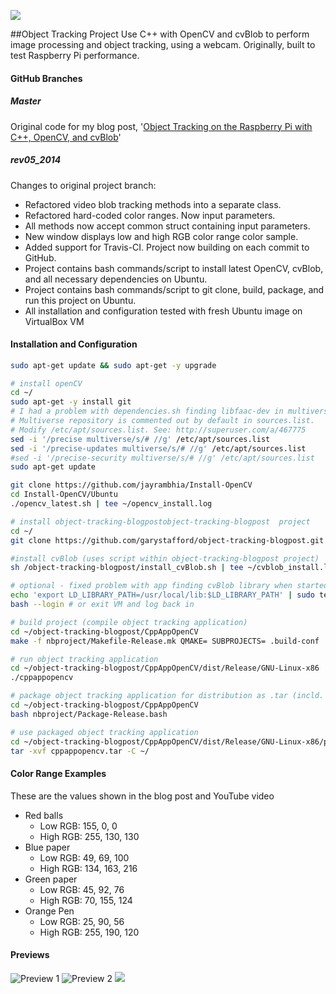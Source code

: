 <p>
<a href='https://travis-ci.org/garystafford/object-tracking-blogpost'><img src='https://travis-ci.org/garystafford/object-tracking-blogpost.svg?branch=rev05_2014'></a>
</p>

##Object Tracking Project
Use C++ with OpenCV and cvBlob to perform image processing and object tracking, using a webcam. Originally, built to test Raspberry Pi performance.

#### GitHub Branches
##### Master 
Original code for my blog post, '[Object Tracking on the Raspberry Pi with C++, OpenCV, and cvBlob](http://wp.me/p1RD28-yW)'

##### rev05_2014 
Changes to original project branch:
* Refactored video blob tracking methods into a separate class.
* Refactored hard-coded color ranges. Now input parameters.
* All methods now accept common struct containing input parameters.
* New window displays low and high RGB color range color sample.
* Added support for Travis-CI. Project now building on each commit to GitHub.
* Project contains bash commands/script to install latest OpenCV, cvBlob, and all necessary dependencies on Ubuntu.
* Project contains bash commands/script to git clone, build, package, and run this project on Ubuntu.
* All installation and configuration tested with fresh Ubuntu image on VirtualBox VM 

#### Installation and Configuration
```bash
sudo apt-get update && sudo apt-get -y upgrade

# install openCV
cd ~/
sudo apt-get -y install git
# I had a problem with dependencies.sh finding libfaac-dev in multiverse repository.
# Multiverse repository is commented out by default in sources.list.
# Modify /etc/apt/sources.list. See: http://superuser.com/a/467775
sed -i '/precise multiverse/s/# //g' /etc/apt/sources.list
sed -i '/precise-updates multiverse/s/# //g' /etc/apt/sources.list
#sed -i '/precise-security multiverse/s/# //g' /etc/apt/sources.list
sudo apt-get update

git clone https://github.com/jayrambhia/Install-OpenCV
cd Install-OpenCV/Ubuntu
./opencv_latest.sh | tee ~/opencv_install.log

# install object-tracking-blogpostobject-tracking-blogpost  project
cd ~/
git clone https://github.com/garystafford/object-tracking-blogpost.git

#install cvBlob (uses script within object-tracking-blogpost project)
sh /object-tracking-blogpost/install_cvBlob.sh | tee ~/cvblob_install.log

# optional - fixed problem with app finding cvBlob library when started
echo 'export LD_LIBRARY_PATH=/usr/local/lib:$LD_LIBRARY_PATH' | sudo tee -a ~/.bashrc
bash --login # or exit VM and log back in

# build project (compile object tracking application)
cd ~/object-tracking-blogpost/CppAppOpenCV
make -f nbproject/Makefile-Release.mk QMAKE= SUBPROJECTS= .build-conf

# run object tracking application
cd ~/object-tracking-blogpost/CppAppOpenCV/dist/Release/GNU-Linux-x86
./cppappopencv

# package object tracking application for distribution as .tar (incld. static images)
cd ~/object-tracking-blogpost/CppAppOpenCV
bash nbproject/Package-Release.bash

# use packaged object tracking application
cd ~/object-tracking-blogpost/CppAppOpenCV/dist/Release/GNU-Linux-x86/package/
tar -xvf cppappopencv.tar -C ~/

```
#### Color Range Examples
These are the values shown in the blog post and YouTube video
* Red balls
  * Low RGB: 155, 0, 0
  * High RGB: 255, 130, 130 
* Blue paper
  * Low RGB: 49, 69, 100
  * High RGB: 134, 163, 216 
* Green paper
  * Low RGB: 45, 92, 76
  * High RGB: 70, 155, 124
* Orange Pen
  * Low RGB: 25, 90, 56
  * High RGB: 255, 190, 120

#### Previews
![Preview 1](https://github.com/garystafford/object-tracking-blogpost/blob/rev05_2014/images/object_grab_1_preview.png?raw=true)
![Preview 2](https://github.com/garystafford/object-tracking-blogpost/blob/rev05_2014/images/object_grab_2_preview.png?raw=true)
<a href='https://github.com/garystafford/object-tracking-blogpost/blob/rev05_2014/images/object_grab_4.png?raw=true'><img src='https://github.com/garystafford/object-tracking-blogpost/blob/rev05_2014/images/object_grab_4_preview.png?raw=true'></a> 

